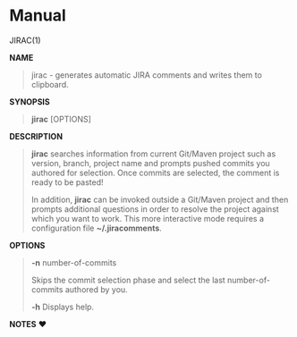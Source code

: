 # Manual

JIRAC(1)

**NAME**
> jirac - generates automatic JIRA comments and writes them to
clipboard.

**SYNOPSIS**
> **jirac** [OPTIONS]

**DESCRIPTION**
> **jirac** searches information from current Git/Maven project
> such as version, branch, project name and prompts pushed
> commits you authored for selection. Once commits are selected,
> the comment is ready to be pasted!
>
> 
> 
> In addition, **jirac** can be invoked outside a Git/Maven
> project and then prompts additional questions in order to
> resolve the project against which you want to work. This more
> interactive mode requires a configuration file
> **~/.jiracomments**.

**OPTIONS**
> **-n** number-of-commits
>
>   Skips the commit selection phase and select the last
>   number-of-commits authored by you.
>
> **-h** 
>   Displays help.

**NOTES**
:heart:
